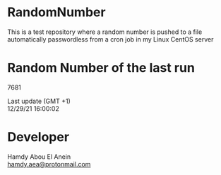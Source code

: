 # RandomNumber    
This is a test repository where a random number is pushed to a file automatically passwordless from a cron job in my Linux CentOS server    
# Random Number of the last run   
7681
      
Last update (GMT +1)    
12/29/21 16:00:02
# Developer    
Hamdy Abou El Anein   
hamdy.aea@protonmail.com
